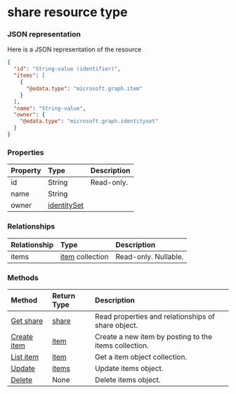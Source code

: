 # share resource type



### JSON representation

Here is a JSON representation of the resource

<!-- {
  "blockType": "resource",
  "optionalProperties": [
    "items"
  ],
  "@odata.type": "microsoft.graph.share"
}-->

```json
{
  "id": "String-value (identifier)",
  "items": [
    {
      "@odata.type": "microsoft.graph.item"
    }
  ],
  "name": "String-value",
  "owner": {
    "@odata.type": "microsoft.graph.identityset"
  }
}

```
### Properties
| Property	   | Type	|Description|
|:---------------|:--------|:----------|
|id|String| Read-only.|
|name|String||
|owner|[identitySet](identityset.md)||

### Relationships
| Relationship | Type	|Description|
|:---------------|:--------|:----------|
|items|[item](item.md) collection| Read-only. Nullable.|

### Methods

| Method		   | Return Type	|Description|
|:---------------|:--------|:----------|
|[Get share](../api/share_get.md) | [share](share.md) |Read properties and relationships of share object.|
|[Create item](../api/share_post_items.md) |[item](item.md)| Create a new item by posting to the items collection.|
|[List item](../api/share_post_items.md) |[item](item.md)| Get a item object collection.|
|[Update](../api/items_update.md) | [items](items.md)	|Update items object. |
|[Delete](../api/items_delete.md) | None |Delete items object. |

<!-- uuid: 972508eb-009b-45ab-822e-fdc84c3a8ebf
2015-10-25 12:45:03 UTC -->
<!-- {
  "type": "#page.annotation",
  "description": "items resource",
  "keywords": "",
  "section": "documentation",
  "tocPath": ""
}-->